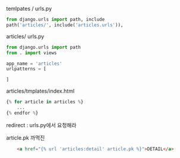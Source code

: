 temlpates / urls.py

```python
from django.urls import path, include
path('articles/', include('articles.urls')),
```

articles/ urls.py

```python
from django.urls import path
from . import views

app_name = 'articles'
urlpatterns = [

]
```

articles/tmplates/index.html

```python
{% for article in articles %}     
    ...
{% endfor %}
```





redirect : urls.py에서 요청해라



article.pk 까먹진

```    html
    <a href="{% url 'articles:detail' article.pk %}">DETAIL</a>
```
